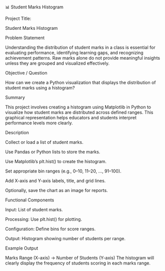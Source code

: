 📊 Student Marks Histogram


Project Title:

Student Marks Histogram

Problem Statement


Understanding the distribution of student marks in a class is essential for evaluating performance, identifying learning gaps, and recognizing achievement patterns. Raw marks alone do not provide meaningful insights unless they are grouped and visualized effectively.

Objective / Question


How can we create a Python visualization that displays the distribution of student marks using a histogram?

Summary


This project involves creating a histogram using Matplotlib in Python to visualize how student marks are distributed across defined ranges. This graphical representation helps educators and students interpret performance levels more clearly.

Description


Collect or load a list of student marks.

Use Pandas or Python lists to store the marks.

Use Matplotlib’s plt.hist() to create the histogram.

Set appropriate bin ranges (e.g., 0–10, 11–20, ..., 91–100).

Add X-axis and Y-axis labels, title, and grid lines.

Optionally, save the chart as an image for reports.

Functional Components


Input: List of student marks.

Processing: Use plt.hist() for plotting.

Configuration: Define bins for score ranges.

Output: Histogram showing number of students per range.


Example Output

Marks Range (X-axis) → Number of Students (Y-axis)
The histogram will clearly display the frequency of students scoring in each marks range.


